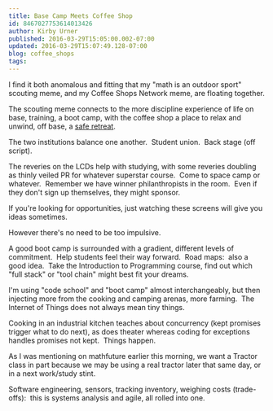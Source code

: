 ```yaml
---
title: Base Camp Meets Coffee Shop
id: 8467027753614013426
author: Kirby Urner
published: 2016-03-29T15:05:00.002-07:00
updated: 2016-03-29T15:07:49.128-07:00
blog: coffee_shops
tags: 
---
```


I find it both anomalous and fitting that my "math is an outdoor sport" scouting meme, and my Coffee Shops Network meme, are floating together.

The scouting meme connects to the more discipline experience of life on base, training, a boot camp, with the coffee shop a place to relax and unwind, off base, a [safe retreat](http://coffeeshopsnet.blogspot.com/2014/03/gi-coffeeshops-tour-2014.html).

The two institutions balance one another.  Student union.  Back stage (off script).

The reveries on the LCDs help with studying, with some reveries doubling as thinly veiled PR for whatever superstar course.  Come to space camp or whatever.  Remember we have winner philanthropists in the room.  Even if they don't sign up themselves, they might sponsor.

If you're looking for opportunities, just watching these screens will give you ideas sometimes.

However there's no need to be too impulsive.

A good boot camp is surrounded with a gradient, different levels of commitment.  Help students feel their way forward.  Road maps:  also a good idea.  Take the Introduction to Programming course, find out which "full stack" or "tool chain" might best fit your dreams.

I'm using "code school" and "boot camp" almost interchangeably, but then injecting more from the cooking and camping arenas, more farming.  The Internet of Things does not always mean tiny things.

Cooking in an industrial kitchen teaches about concurrency (kept promises trigger what to do next), as does theater whereas coding for exceptions handles promises not kept.  Things happen.

As I was mentioning on mathfuture earlier this morning, we want a Tractor class in part because we may be using a real tractor later that same day, or in a next work/study stint.

Software engineering, sensors, tracking inventory, weighing costs (trade-offs):  this is systems analysis and agile, all rolled into one.